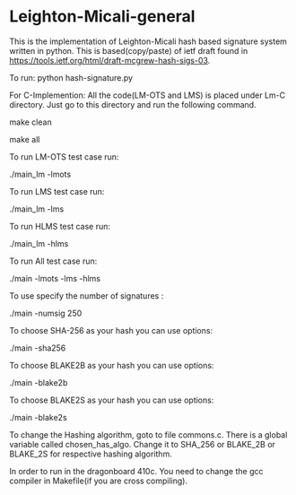 # Leighton-Micali-general

This is the implementation of Leighton-Micali hash based signature
system written in python. This is based(copy/paste) of ietf draft 
found in https://tools.ietf.org/html/draft-mcgrew-hash-sigs-03.

To run:
python hash-signature.py

For C-Implemention:
All the code(LM-OTS and LMS) is placed under Lm-C directory. Just go to this directory and run
the following command.

make clean

make all

To run LM-OTS test case run:

./main_lm -lmots

To run LMS test case run:

./main_lm -lms

To run HLMS test case run:

./main_lm -hlms

To run All test case run:

./main  -lmots -lms -hlms

To use specify the number of signatures :

./main  -numsig 250 

To choose SHA-256 as your hash you can use options:

./main  -sha256 

To choose BLAKE2B as your hash you can use options:

./main  -blake2b

To choose BLAKE2S as your hash you can use options:

./main  -blake2s 

To change the Hashing algorithm, goto to file commons.c. There is a global
variable called chosen_has_algo. Change it to SHA_256 or BLAKE_2B or BLAKE_2S
for respective hashing algorithm.

In order to run in the dragonboard 410c. You need to change the gcc compiler
in Makefile(if you are cross compiling).






